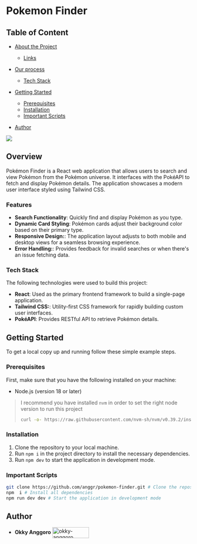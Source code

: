 # Pokemon Finder



## Table of Content

- [About the Project](#about-the-project)

  - [Links](#Links)

- [Our process](#Our-process)

  - [Tech Stack](#tech-stack)

- [Getting Started](#getting-started)
  - [Prerequisites](#prerequisites)
  - [Installation](#installation)
  - [Important Scripts](#important-scripts)
- [Author](#author)


![](https://res.cloudinary.com/djudfrj8s/image/upload/v1694793768/revou-project-next/Screenshot_2023-09-16_000218_fxpatp.jpg)
## Overview

Pokémon Finder is a React web application that allows users to search and view Pokémon from the Pokémon universe. It interfaces with the PokéAPI to fetch and display Pokémon details. The application showcases a modern user interface styled using Tailwind CSS.


### Features
- **Search Functionality**: Quickly find and display Pokémon as you type.
- **Dynamic Card Styling**: Pokémon cards adjust their background color based on their primary type.
- **Responsive Design:**: The application layout adjusts to both mobile and desktop views for a seamless browsing experience.
- **Error Handling:**: Provides feedback for invalid searches or when there's an issue fetching data.
### Tech Stack

The following technologies were used to build this project:

- **React**: Used as the primary frontend framework to build a single-page application.
- **Tailwind CSS:**: Utility-first CSS framework for rapidly building custom user interfaces.
- **PokéAPI**: Provides RESTful API to retrieve Pokémon details.


## Getting Started

To get a local copy up and running follow these simple example steps.

### Prerequisites

First, make sure that you have the following installed on your machine:

- Node.js (version 18 or later)

> I recommend you have installed `nvm` in order to set the right node version to run this project
>
> ```sh
> curl -o- https://raw.githubusercontent.com/nvm-sh/nvm/v0.39.2/install.sh | bash
> ```

### Installation

1. Clone the repository to your local machine.
1. Run `npm i` in the project directory to install the necessary dependencies.
1. Run `npm dev` to start the application in development mode.

### Important Scripts

```sh
git clone https://github.com/anggr/pokemon-finder.git # Clone the repository
npm  i # Install all dependencies
npm run dev dev # Start the application in development mode
```

## Author

- **Okky Anggoro**
  <a href="https://github.com/anggr" target="blank"><img align="center" src="https://img.shields.io/badge/GitHub-100000?style=for-the-badge&logo=github&logoColor=white" alt="okky-anggoro" height="30" width="100" /></a>
